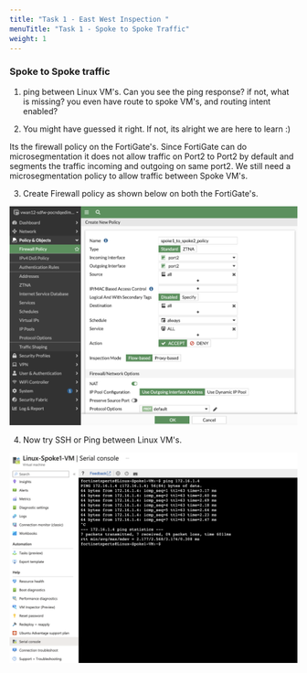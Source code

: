 ```yaml
---
title: "Task 1 - East West Inspection "
menuTitle: "Task 1 - Spoke to Spoke Traffic"
weight: 1
---
```


### Spoke to Spoke traffic

1. ping between Linux VM's. Can you see the ping response? if not, what is missing? you even have route to spoke VM's, and routing intent enabled?

2. You might have guessed it right. If not, its alright we are here to learn :) 

Its the firewall policy on the FortiGate's. Since FortiGate can do microsegmentation it does not allow traffic on Port2 to Port2 by default and segments the traffic incoming and outgoing on same port2. We still need a microsegmentation policy to allow traffic between Spoke VM's. 

3. Create Firewall policy as shown below on both the FortiGate's. 

![firewall1](../images/firewall1.png)


4. Now try SSH or Ping between Linux VM's. 

![firewall2](../images/firewall2.png)



